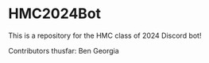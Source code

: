 # HMC2024Bot
This is a repository for the HMC class of 2024 Discord bot!

Contributors thusfar:
Ben
Georgia
